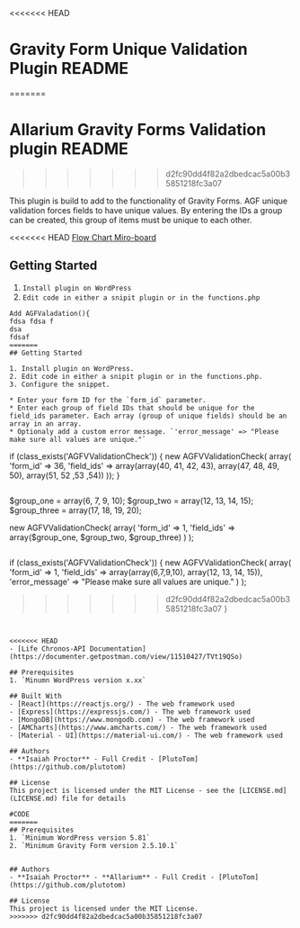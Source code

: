 <<<<<<< HEAD
# Gravity Form Unique Validation Plugin README
=======
# Allarium Gravity Forms Validation plugin README
>>>>>>> d2fc90dd4f82a2dbedcac5a00b35851218fc3a07

This plugin is build to add to the functionality of Gravity Forms. AGF unique validation forces fields to have unique values. By entering the IDs a group can be created, this group of items must be unique to each other.


<<<<<<< HEAD
[Flow Chart Miro-board](https://miro.com/app/board/o9J_lQSgT5o=/)
## Getting Started

1. `Install plugin on WordPress`
2. `Edit code in either a snipit plugin or in the functions.php`
```
Add AGFValadation(){
fdsa fdsa f
dsa 
fdsaf
=======
## Getting Started

1. Install plugin on WordPress.
2. Edit code in either a snipit plugin or in the functions.php.
3. Configure the snippet.

* Enter your form ID for the `form_id` parameter.
* Enter each group of field IDs that should be unique for the field_ids parameter. Each array (group of unique fields) should be an array in an array.
* Optionaly add a custom error message. `'error_message' => "Please make sure all values are unique."`

```
if (class_exists('AGFVValidationCheck')) {
	new AGFVValidationCheck( array(
		'form_id' => 36,
		'field_ids' => array(array(40, 41, 42, 43), array(47, 48, 49, 50), array(51, 52 ,53 ,54))
	 ));
}
```
```
$group_one = array(6, 7, 9, 10);
$group_two = array(12, 13, 14, 15);
$group_three = array(17, 18, 19, 20);

new AGFVValidationCheck( array(
	'form_id' => 1,
	'field_ids' => array($group_one, $group_two, $group_three)
 ) );
```
```
if (class_exists('AGFVValidationCheck')) {
	new AGFVValidationCheck( array(
	'form_id' => 1,
	'field_ids' => array(array(6,7,9,10), array(12, 13, 14, 15)),
	'error_message'       => "Please make sure all values are unique."
 ) );
>>>>>>> d2fc90dd4f82a2dbedcac5a00b35851218fc3a07
}
```


<<<<<<< HEAD
- [Life Chronos-API Documentation](https://documenter.getpostman.com/view/11510427/TVt19QSo)

## Prerequisites
1. `Minumn WordPress version x.xx`

## Built With
- [React](https://reactjs.org/) - The web framework used
- [Express](https://expressjs.com/) - The web framework used
- [MongoDB](https://www.mongodb.com) - The web framework used
- [AMCharts](https://www.amcharts.com/) - The web framework used
- [Material - UI](https://material-ui.com/) - The web framework used

## Authors
- **Isaiah Proctor** - Full Credit - [PlutoTom](https://github.com/plutotom)

## License
This project is licensed under the MIT License - see the [LICENSE.md](LICENSE.md) file for details

#CODE
=======
## Prerequisites
1. `Minimum WordPress version 5.81`
2. `Minimum Gravity Form version 2.5.10.1`


## Authors
- **Isaiah Proctor** - **Allarium** - Full Credit - [PlutoTom](https://github.com/plutotom)

## License
This project is licensed under the MIT License.
>>>>>>> d2fc90dd4f82a2dbedcac5a00b35851218fc3a07
